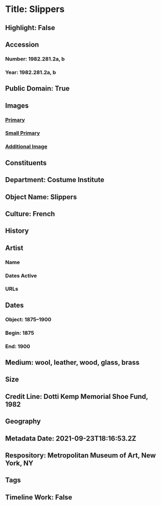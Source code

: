 # Title: Slippers
## Highlight: False
## Accession
### Number: 1982.281.2a, b
### Year: 1982.281.2a, b
## Public Domain: True
## Images
### [Primary](https://images.metmuseum.org/CRDImages/ci/original/1982.281.2ab_F.jpg)
### [Small Primary](https://images.metmuseum.org/CRDImages/ci/web-large/1982.281.2ab_F.jpg)
### [Additional Image](https://images.metmuseum.org/CRDImages/ci/original/1982.281.2ab_B.jpg)
## Constituents
## Department: Costume Institute
## Object Name: Slippers
## Culture: French
## History
## Artist
### Name
### Dates Active
### URLs
## Dates
### Object: 1875–1900
### Begin: 1875
### End: 1900
## Medium: wool, leather, wood, glass, brass
## Size
## Credit Line: Dotti Kemp Memorial Shoe Fund, 1982
## Geography
## Metadata Date: 2021-09-23T18:16:53.2Z
## Respository: Metropolitan Museum of Art, New York, NY
## Tags
## Timeline Work: False